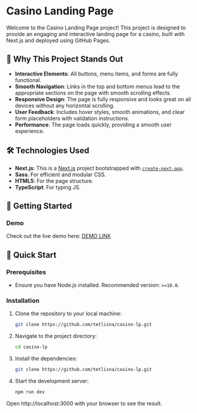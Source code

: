 # Casino Landing Page

Welcome to the Casino Landing Page project! This project is designed to provide an engaging and interactive landing page for a casino, built with Next.js and deployed using GitHub Pages.

## 🌟 Why This Project Stands Out

- **Interactive Elements**: All buttons, menu items, and forms are fully functional.
- **Smooth Navigation**: Links in the top and bottom menus lead to the appropriate sections on the page with smooth scrolling effects.
- **Responsive Design**: The page is fully responsive and looks great on all devices without any horizontal scrolling.
- **User Feedback**: Includes hover styles, smooth animations, and clear form placeholders with validation instructions.
- **Performance**: The page loads quickly, providing a smooth user experience.

## 🛠 Technologies Used

- **Next.js**: This is a [Next.js](https://nextjs.org/) project bootstrapped with [`create-next-app`](https://github.com/vercel/next.js/tree/canary/packages/create-next-app).
- **Sass**: For efficient and modular CSS.
- **HTML5**: For the page structure.
- **TypeScript**: For typing JS.

## 🚀 Getting Started

### Demo

Check out the live demo here: [DEMO LINK](https://tetlisna.github.io/casino-lp/)

## 🚀 Quick Start

### Prerequisites

- Ensure you have Node.js installed. Recommended version: `>=18.0`.

### Installation

1. Clone the repository to your local machine:

   ```bash
   git clone https://github.com/tetlisna/casino-lp.git

   ```

2. Navigate to the project directory:

   ```bash
   cd casino-lp

   ```

3. Install the dependencies:

   ```bash
   git clone https://github.com/tetlisna/casino-lp.git

   ```

4. Start the development server:

   ```bash
   npm run dev

Open http://localhost:3000 with your browser to see the result.
